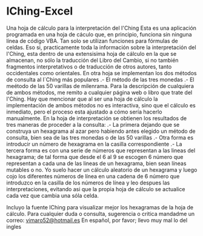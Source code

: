 # IChing-Excel
Una hoja de cálculo para la interpretación del I'Ching
Esta es una aplicación programada en una hoja de cáculo que, en principio, funciona sin ninguna línea de código VBA.
Tan solo se utilizan funciones para fórmulas de celdas. Eso si, practicamente toda la información sobre la interpretación
del I'Ching, esta dentro de una extensisima hoja de cálculo en la que se almacenan, no sólo la traducción del Libro del Cambio,
si no también fragmentos interpretativos o de traducción de otros autores, tanto occidentales como orientales.
En otra hoja se implementan los dos métodos de consulta al I`Ching más populares
		.- El método de las tres monedas
		.- El meétodo de las 50 varillas de milenrama.
Para la descripción de cualquiera de ambos métodos, me remito a cualquier página web o libro que trate del I'Ching.
Hay que mencionar que al ser una hoja de cálculo la implementación de ambos métodos no es interactiva,
sino que el cálculo es inmediato, pero el proceso esta ajustado a cómo sería hacerlo manualmente.
En la hoja de interpretación se obtienen los resultados de tres maneras de proceder a la consulta:
	.- La primera dejando que se construya un hexagrama al azar pero habiendo antes elegido un método de consulta, 
		bien sea de las tres monedas o de las 50 varillas
	.- Otra forma es introducir un número de hexagrama en la casilla correspondiente
	.- La tercera forma es con una serie de números que representan a las lineas del hexagrama; de tal forma
		que desde el 6 al 9 se escogen 6 número que representan a cada una de las lineas de un hexagrama, bien
		sean líneas mutables o no.
		Yo suelo hacer un cálculo aleatorio de un hexagrama y luego cojo los diferentes números de línea en una
		cadena de 6 número que introduzco en la casilla de los números de línea y leo despues las interpretaciones,
		evitando asi que la propia hoja de cálculo se actualice cada vez que cambia una sóla celda.
		
Incluyo la fuente IChing para visualizar mejor los hexagramas de la hoja de cálculo.
Para cualquier duda o consulta, sugerencia o critica mandadme un correo: vimaro52@hotmail.es
En español, por favor; llevo muy mal lo del ingles
